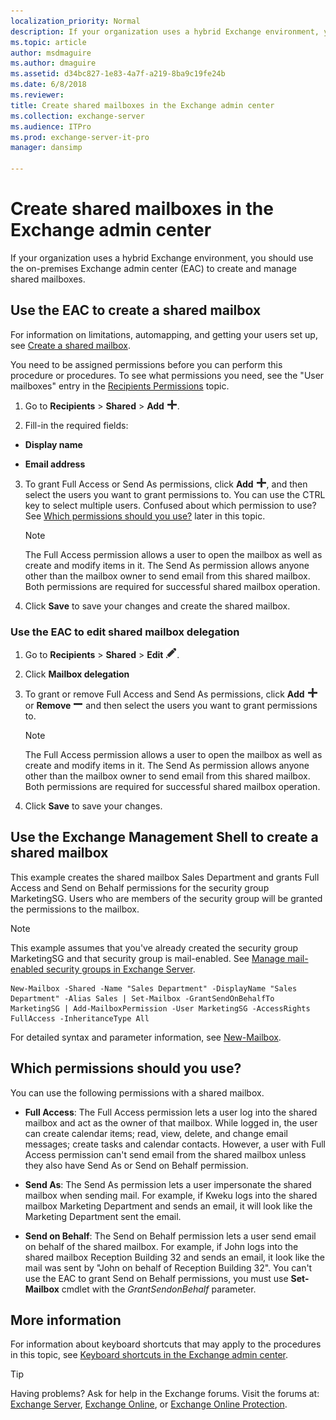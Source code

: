 ```yaml
---
localization_priority: Normal
description: If your organization uses a hybrid Exchange environment, you should use the on-premises Exchange admin center (EAC) to create and manage shared mailboxes.
ms.topic: article
author: msdmaguire
ms.author: dmaguire
ms.assetid: d34bc827-1e83-4a7f-a219-8ba9c19fe24b
ms.date: 6/8/2018
ms.reviewer: 
title: Create shared mailboxes in the Exchange admin center
ms.collection: exchange-server
ms.audience: ITPro
ms.prod: exchange-server-it-pro
manager: dansimp

---
```


# Create shared mailboxes in the Exchange admin center

If your organization uses a hybrid Exchange environment, you should use the on-premises Exchange admin center (EAC) to create and manage shared mailboxes.

## Use the EAC to create a shared mailbox

For information on limitations, automapping, and getting your users set up, see [Create a shared mailbox](https://support.office.com/article/871a246d-3acd-4bba-948e-5de8be0544c9).

You need to be assigned permissions before you can perform this procedure or procedures. To see what permissions you need, see the "User mailboxes" entry in the [Recipients Permissions](../../permissions/feature-permissions/recipient-permissions.md) topic.

1. Go to **Recipients** \> **Shared** \> **Add** ![Add icon](../../media/ITPro_EAC_AddIcon.png).

2. Fill-in the required fields:

  - **Display name**

  - **Email address**

3. To grant Full Access or Send As permissions, click **Add** ![Add icon](../../media/ITPro_EAC_AddIcon.png), and then select the users you want to grant permissions to. You can use the CTRL key to select multiple users. Confused about which permission to use? See [Which permissions should you use?](create-shared-mailboxes.md#TypesOfPerms) later in this topic.

    > [!NOTE]
    > The Full Access permission allows a user to open the mailbox as well as create and modify items in it. The Send As permission allows anyone other than the mailbox owner to send email from this shared mailbox. Both permissions are required for successful shared mailbox operation.

4. Click **Save** to save your changes and create the shared mailbox.

### Use the EAC to edit shared mailbox delegation

1. Go to **Recipients** \> **Shared** \> **Edit** ![Edit icon](../../media/ITPro_EAC_EditIcon.png).

2. Click **Mailbox delegation**

3. To grant or remove Full Access and Send As permissions, click **Add** ![Add icon](../../media/ITPro_EAC_AddIcon.png) or **Remove** ![Remove icon](../../media/ITPro_EAC_RemoveIcon.png) and then select the users you want to grant permissions to.

    > [!NOTE]
    > The Full Access permission allows a user to open the mailbox as well as create and modify items in it. The Send As permission allows anyone other than the mailbox owner to send email from this shared mailbox. Both permissions are required for successful shared mailbox operation.

4. Click **Save** to save your changes.

## Use the Exchange Management Shell to create a shared mailbox

This example creates the shared mailbox Sales Department and grants Full Access and Send on Behalf permissions for the security group MarketingSG. Users who are members of the security group will be granted the permissions to the mailbox.

> [!NOTE]
> This example assumes that you've already created the security group MarketingSG and that security group is mail-enabled. See [Manage mail-enabled security groups in Exchange Server](../../recipients/mail-enabled-security-groups.md).

```
New-Mailbox -Shared -Name "Sales Department" -DisplayName "Sales Department" -Alias Sales | Set-Mailbox -GrantSendOnBehalfTo MarketingSG | Add-MailboxPermission -User MarketingSG -AccessRights FullAccess -InheritanceType All
```

For detailed syntax and parameter information, see [New-Mailbox](http://technet.microsoft.com/library/42dbb25a-0b23-4775-ae15-7af62c089565.aspx).

## Which permissions should you use?
<a name="TypesOfPerms"> </a>

You can use the following permissions with a shared mailbox.

- **Full Access**: The Full Access permission lets a user log into the shared mailbox and act as the owner of that mailbox. While logged in, the user can create calendar items; read, view, delete, and change email messages; create tasks and calendar contacts. However, a user with Full Access permission can't send email from the shared mailbox unless they also have Send As or Send on Behalf permission.

- **Send As**: The Send As permission lets a user impersonate the shared mailbox when sending mail. For example, if Kweku logs into the shared mailbox Marketing Department and sends an email, it will look like the Marketing Department sent the email.

- **Send on Behalf**: The Send on Behalf permission lets a user send email on behalf of the shared mailbox. For example, if John logs into the shared mailbox Reception Building 32 and sends an email, it look like the mail was sent by "John on behalf of Reception Building 32". You can't use the EAC to grant Send on Behalf permissions, you must use **Set-Mailbox** cmdlet with the _GrantSendonBehalf_ parameter.

## More information
<a name="TypesOfPerms"> </a>

For information about keyboard shortcuts that may apply to the procedures in this topic, see [Keyboard shortcuts in the Exchange admin center](../../about-documentation/exchange-admin-center-keyboard-shortcuts.md).

> [!TIP]
> Having problems? Ask for help in the Exchange forums. Visit the forums at: [Exchange Server](https://go.microsoft.com/fwlink/p/?linkId=60612), [Exchange Online](https://go.microsoft.com/fwlink/p/?linkId=267542), or [Exchange Online Protection](https://go.microsoft.com/fwlink/p/?linkId=285351).



